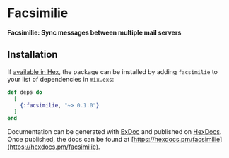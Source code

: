 # Facsimilie

**Facsimilie: Sync messages between multiple mail servers**

## Installation

If [available in Hex](https://hex.pm/packages/facsimilie), the package can be installed
by adding `facsimilie` to your list of dependencies in `mix.exs`:

```elixir
def deps do
  [
    {:facsimilie, "~> 0.1.0"}
  ]
end
```

Documentation can be generated with [ExDoc](https://github.com/elixir-lang/ex_doc)
and published on [HexDocs](https://hexdocs.pm). Once published, the docs can
be found at [https://hexdocs.pm/facsimilie](https://hexdocs.pm/facsimilie).

